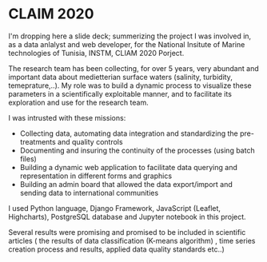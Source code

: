 # CLAIM 2020

I'm dropping here a slide deck; summerizing the project I was involved in, as a data anlalyst and web developer, for the National Insitute of Marine technologies of Tunisia, INSTM, CLIAM 2020 Porject.

The research team has been collecting, for over 5 years, very abundant and important data about medietterian surface waters (salinity, turbidity, temeprature,..).
My role was to build a dynamic process to visualize these parameters in a scientifically exploitable manner, and to facilitate its exploration and use for the research team.

I was intrusted with these missions:
- Collecting data, automating data integration and standardizing the pre-treatments and quality controls
- Documenting and insuring the continuity of the processes (using batch files)
- Building a dynamic web application to facilitate data querying and representation in different forms and graphics
- Building an admin board that allowed the data export/import and sending data to international communities

I used Python language, Django Framework, JavaScript (Leaflet, Highcharts), PostgreSQL database and Jupyter notebook in this project.

Several results were promising and promised to be included in scientific articles ( the results of data classification (K-means algorithm) , time series creation process and results, applied data quality standards etc..)
